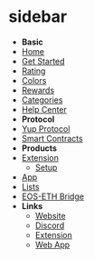 # sidebar

* **Basic**
* [Home](../)
* [Get Started](https://github.com/Yup-io/yup_docs/tree/24938ac610bbd465109806ec69fb9e97054f2399/getstarted.md)
* [Rating](https://github.com/Yup-io/yup_docs/tree/24938ac610bbd465109806ec69fb9e97054f2399/rating.md)
* [Colors](https://github.com/Yup-io/yup_docs/tree/24938ac610bbd465109806ec69fb9e97054f2399/colors.md)
* [Rewards](https://github.com/Yup-io/yup_docs/tree/24938ac610bbd465109806ec69fb9e97054f2399/rewards.md)
* [Categories](https://github.com/Yup-io/yup_docs/tree/24938ac610bbd465109806ec69fb9e97054f2399/categories.md)
* [Help Center](https://help.yup.io/)
* **Protocol**
* [Yup Protocol](https://github.com/Yup-io/yup_docs/tree/24938ac610bbd465109806ec69fb9e97054f2399/protocol.md)
* [Smart Contracts](https://github.com/Yup-io/yup_docs/tree/24938ac610bbd465109806ec69fb9e97054f2399/smartcontracts.md)
* **Products**
* [Extension](https://github.com/Yup-io/yup_docs/tree/24938ac610bbd465109806ec69fb9e97054f2399/ext.md)
  * [Setup](https://github.com/Yup-io/yup_docs/tree/24938ac610bbd465109806ec69fb9e97054f2399/ext_setup.md)
* [App](https://github.com/Yup-io/yup_docs/tree/24938ac610bbd465109806ec69fb9e97054f2399/app.md)
* [Lists](https://github.com/Yup-io/yup_docs/tree/24938ac610bbd465109806ec69fb9e97054f2399/lists.md)
* [EOS-ETH Bridge](https://github.com/Yup-io/yup_docs/tree/24938ac610bbd465109806ec69fb9e97054f2399/bridge.md)
* **Links**
  * [Website](https://yup.io/)
  * [Discord](https://discord.gg/uFAm9s)
  * [Extension](https://chrome.google.com/webstore/detail/yup-the-opinion-layer-of/nhmeoaahigiljjdkoagafdccikgojjoi)
  * [Web App](https://app.yup.io/)

